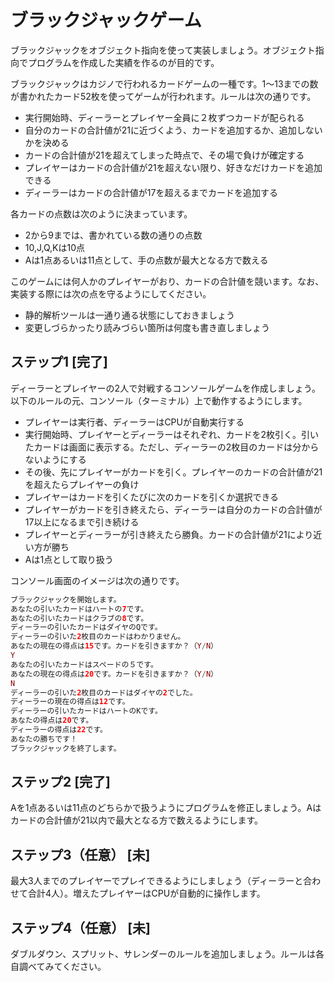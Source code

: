 # ブラックジャックゲーム

ブラックジャックをオブジェクト指向を使って実装しましょう。オブジェクト指向でプログラムを作成した実績を作るのが目的です。

ブラックジャックはカジノで行われるカードゲームの一種です。1〜13までの数が書かれたカード52枚を使ってゲームが行われます。ルールは次の通りです。

- 実行開始時、ディーラーとプレイヤー全員に２枚ずつカードが配られる
- 自分のカードの合計値が21に近づくよう、カードを追加するか、追加しないかを決める
- カードの合計値が21を超えてしまった時点で、その場で負けが確定する
- プレイヤーはカードの合計値が21を超えない限り、好きなだけカードを追加できる
- ディーラーはカードの合計値が17を超えるまでカードを追加する

各カードの点数は次のように決まっています。

- 2から9までは、書かれている数の通りの点数
- 10,J,Q,Kは10点
- Aは1点あるいは11点として、手の点数が最大となる方で数える

このゲームには何人かのプレイヤーがおり、カードの合計値を競います。なお、実装する際には次の点を守るようにしてください。

- 静的解析ツールは一通り通る状態にしておきましょう
- 変更しづらかったり読みづらい箇所は何度も書き直しましょう

## ステップ1 [完了]

ディーラーとプレイヤーの2人で対戦するコンソールゲームを作成しましょう。以下のルールの元、コンソール（ターミナル）上で動作するようにします。

- プレイヤーは実行者、ディーラーはCPUが自動実行する
- 実行開始時、プレイヤーとディーラーはそれぞれ、カードを2枚引く。引いたカードは画面に表示する。ただし、ディーラーの2枚目のカードは分からないようにする
- その後、先にプレイヤーがカードを引く。プレイヤーのカードの合計値が21を超えたらプレイヤーの負け
- プレイヤーはカードを引くたびに次のカードを引くか選択できる
- プレイヤーがカードを引き終えたら、ディーラーは自分のカードの合計値が17以上になるまで引き続ける
- プレイヤーとディーラーが引き終えたら勝負。カードの合計値が21により近い方が勝ち
- Aは1点として取り扱う

コンソール画面のイメージは次の通りです。

```php
ブラックジャックを開始します。
あなたの引いたカードはハートの7です。
あなたの引いたカードはクラブの8です。
ディーラーの引いたカードはダイヤのQです。
ディーラーの引いた2枚目のカードはわかりません。
あなたの現在の得点は15です。カードを引きますか？（Y/N）
Y
あなたの引いたカードはスペードの５です。
あなたの現在の得点は20です。カードを引きますか？（Y/N）
N
ディーラーの引いた2枚目のカードはダイヤの2でした。
ディーラーの現在の得点は12です。
ディーラーの引いたカードはハートのKです。
あなたの得点は20です。
ディーラーの得点は22です。
あなたの勝ちです！
ブラックジャックを終了します。
```

## ステップ2 [完了]

Aを1点あるいは11点のどちらかで扱うようにプログラムを修正しましょう。Aはカードの合計値が21以内で最大となる方で数えるようにします。

## ステップ3（任意） [未]

最大3人までのプレイヤーでプレイできるようにしましょう（ディーラーと合わせて合計4人）。増えたプレイヤーはCPUが自動的に操作します。

## ステップ4（任意） [未]

ダブルダウン、スプリット、サレンダーのルールを追加しましょう。ルールは各自調べてみてください。

